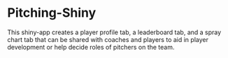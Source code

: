 # Pitching-Shiny

This shiny-app creates a player profile tab, a leaderboard tab, and a spray chart tab that can be shared with coaches and players to aid in player development or help decide roles of pitchers on the team.
